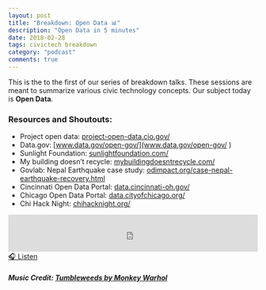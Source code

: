```yaml
---
layout: post
title: "Breakdown: Open Data 📊"
description: "Open Data in 5 minutes"
date: 2018-02-28
tags: civictech breakdown
category: "podcast"
comments: true
---
```

This is the to the first of our series of breakdown talks. These sessions are meant to summarize various civic technology concepts. Our subject today is **Open Data**.

### Resources and Shoutouts:
- Project open data: [project-open-data.cio.gov/](project-open-data.cio.gov/)
- Data.gov: [www.data.gov/open-gov/](www.data.gov/open-gov/ )
- Sunlight Foundation: [sunlightfoundation.com/](sunlightfoundation.com/)
- My building doesn’t recycle: [mybuildingdoesntrecycle.com/](mybuildingdoesntrecycle.com/)
- Govlab: Nepal Earthquake case study: [odimpact.org/case-nepal-earthquake-recovery.html](odimpact.org/case-nepal-earthquake-recovery.html)
- Cincinnati Open Data Portal: [data.cincinnati-oh.gov/](data.cincinnati-oh.gov/)
- Chicago Open Data Portal: [data.cityofchicago.org/](data.cityofchicago.org/)
- Chi Hack Night: [chihacknight.org/](data.cityofchicago.org/)

<iframe width="100%" height="75" scrolling="no" frameborder="no" allow="autoplay" src="https://w.soundcloud.com/player/?url=https%3A//api.soundcloud.com/tracks/406494387&color=%23070707&auto_play=false&hide_related=false&show_comments=true&show_user=true&show_reposts=false&show_teaser=true&visual=true"></iframe>
<a href="https://soundcloud.com/user-227289754/breakdown-open-data" target="_blank">🎧 Listen</a>

##### Music Credit: [Tumbleweeds by Monkey Warhol](http://freemusicarchive.org/music/Monkey_Warhol/Lonely_Hearts_Challenge/Monkey_Warhol_-_Tumbleweeds)
